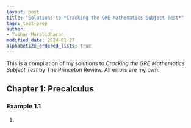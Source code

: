 ```yaml
---
layout: post
title: "Solutions to *Cracking the GRE Mathematics Subject Test*"
tags: test-prep
author:
- Tushar Muralidharan
modified_date: 2024-01-27
alphabetize_ordered_lists: true
---
```


This is a compilation of my solutions to *Cracking the GRE Mathematics Subject Test* by The Princeton Review. All errors are my own.

## Chapter 1: Precalculus

### Example 1.1

1. 